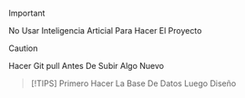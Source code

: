 > [!IMPORTANT]
No Usar Inteligencia Articial Para Hacer El Proyecto

> [!CAUTION]
Hacer Git pull Antes De Subir Algo Nuevo


> [!TIPS]
Primero Hacer La Base De Datos Luego Diseño
